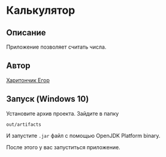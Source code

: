  # Калькулятор

 ## Описание
Приложение позволяет считать числа.

 ## Автор
[Харитончик Егор](https://github.com/lJegerl)

  ## Запуск (Windows 10)

Установите архив проекта. Зайдите в папку 

`out/artifacts`

И запустите `.jar` файл с помощью OpenJDK Platform binary.

После этого у вас запуститься приложение.
